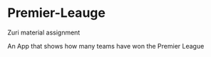 # Premier-Leauge
Zuri material assignment

An App that shows how many teams have won the Premier League
